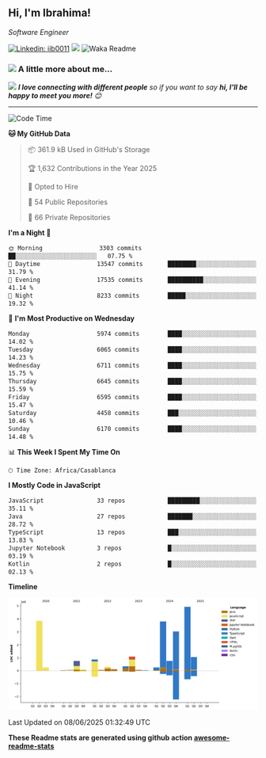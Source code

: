 <h2>Hi, I'm Ibrahima! </h2>
<p><em>Software Engineer 
</em></p>


[![Linkedin: iib0011](https://img.shields.io/badge/-iib0011-blue?style=flat-square&logo=Linkedin&logoColor=white&link=https://www.linkedin.com/in/iib0011/)](https://www.linkedin.com/in/iib0011/)
![](https://visitor-badge.glitch.me/badge?page_id=iib0011)
![Waka Readme](https://github.com/iib0011/iib0011/workflows/Waka%20Readme/badge.svg)


### <img src="https://media.giphy.com/media/VgCDAzcKvsR6OM0uWg/giphy.gif" width="50"> A little more about me...  


<img src="https://media.giphy.com/media/LnQjpWaON8nhr21vNW/giphy.gif" width="60"> <em><b>I love connecting with different people</b> so if you want to say <b>hi, I'll be happy to meet you more!</b> 😊</em>

---
<!--START_SECTION:waka-->
![Code Time](http://img.shields.io/badge/Code%20Time-4%2C937%20hrs%2015%20mins-blue)

**🐱 My GitHub Data** 

> 📦 361.9 kB Used in GitHub's Storage 
 > 
> 🏆 1,632 Contributions in the Year 2025
 > 
> 💼 Opted to Hire
 > 
> 📜 54 Public Repositories 
 > 
> 🔑 66 Private Repositories 
 > 
**I'm a Night 🦉** 

```text
🌞 Morning                3303 commits        ██░░░░░░░░░░░░░░░░░░░░░░░   07.75 % 
🌆 Daytime                13547 commits       ████████░░░░░░░░░░░░░░░░░   31.79 % 
🌃 Evening                17535 commits       ██████████░░░░░░░░░░░░░░░   41.14 % 
🌙 Night                  8233 commits        █████░░░░░░░░░░░░░░░░░░░░   19.32 % 
```
📅 **I'm Most Productive on Wednesday** 

```text
Monday                   5974 commits        ████░░░░░░░░░░░░░░░░░░░░░   14.02 % 
Tuesday                  6065 commits        ████░░░░░░░░░░░░░░░░░░░░░   14.23 % 
Wednesday                6711 commits        ████░░░░░░░░░░░░░░░░░░░░░   15.75 % 
Thursday                 6645 commits        ████░░░░░░░░░░░░░░░░░░░░░   15.59 % 
Friday                   6595 commits        ████░░░░░░░░░░░░░░░░░░░░░   15.47 % 
Saturday                 4458 commits        ███░░░░░░░░░░░░░░░░░░░░░░   10.46 % 
Sunday                   6170 commits        ████░░░░░░░░░░░░░░░░░░░░░   14.48 % 
```


📊 **This Week I Spent My Time On** 

```text
🕑︎ Time Zone: Africa/Casablanca
```

**I Mostly Code in JavaScript** 

```text
JavaScript               33 repos            █████████░░░░░░░░░░░░░░░░   35.11 % 
Java                     27 repos            ███████░░░░░░░░░░░░░░░░░░   28.72 % 
TypeScript               13 repos            ███░░░░░░░░░░░░░░░░░░░░░░   13.83 % 
Jupyter Notebook         3 repos             █░░░░░░░░░░░░░░░░░░░░░░░░   03.19 % 
Kotlin                   2 repos             █░░░░░░░░░░░░░░░░░░░░░░░░   02.13 % 
```



**Timeline**

![Lines of Code chart](https://raw.githubusercontent.com/iib0011/iib0011/master/assets/bar_graph.png)


 Last Updated on 08/06/2025 01:32:49 UTC
<!--END_SECTION:waka-->

**These Readme stats are generated using github action [awesome-readme-stats](https://github.com/iib0011/waka-readme-stats)**
